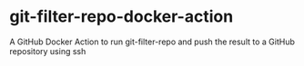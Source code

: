 # git-filter-repo-docker-action
A GitHub Docker Action to run git-filter-repo and push the result to a GitHub repository using ssh
